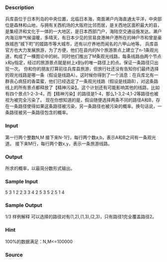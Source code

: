 
### Description
兵库县位于日本列岛的中央位置，北临日本海，南面濑户内海直通太平洋，中央部位是森林和山地，与拥有关西机场的大阪府比邻而居，是关西地区面积最大的县，是集经济和文化于一体的一大地区，是日本西部门户，海陆空交通设施发达。濑户内海沿岸气候温暖，多晴天，有日本少见的贸易良港神户港所在的神户市和曾是豪族城邑“城下町”的姬路市等大城市，还有以疗养地而闻名的六甲山地等。
兵库县官方也大力发展旅游，为了方便，他们在县内的N个旅游景点上建立了n-1条观光道，构成了一棵图论中的树。同时他们推出了M条观光线路，每条线路由两个节点x和y指定，经过的旅游景点就是树上x到y的唯一路径上的点。保证一条路径只出现一次。
你和你的朋友打算前往兵库县旅游，但旅行社还没有告知你们最终选择的观光线路是哪一条（假设是线路A）。这时候你得到了一个消息：在兵库北有一群丧心病狂的香菜蜜，他们已经选定了一条观光线路（假设是线路B），对这条路线上的所有景点都释放了【精神污染】。这个计划还有可能影响其他的线路，比如有四个景点1-2-3-4，而【精神污染】的路径是1-4，那么1-3,2-4,1-2等路径也被视为被完全污染了。
现在你想知道的是，假设随便选择两条不同的路径A和B，存在一条路径使得如果这条路径被污染，另一条路径也被污染的概率。换句话说，一条路径被另一条路径包含的概率。


### Input
第一行两个整数N,M
接下来N-1行，每行两个数a,b，表示A和B之间有一条观光道。
接下来M行，每行两个数x,y，表示一条旅游线路。


### Output

所求的概率，以最简分数形式输出。



### Sample Input
5 3
1 2
2 3
3 4
2 5
3 5
2 5
1 4
### Sample Output
1/3
样例解释
可以选择的路径对有(1,2),(1,3),(2,3)，只有路径1完全覆盖路径2。
### Hint
100%的数据满足：N,M<=100000

### Source
